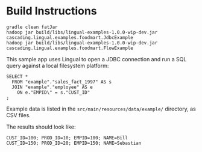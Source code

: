 Build Instructions
==================

    gradle clean fatJar
    hadoop jar build/libs/lingual-examples-1.0.0-wip-dev.jar cascading.lingual.examples.foodmart.JdbcExample
    hadoop jar build/libs/lingual-examples-1.0.0-wip-dev.jar cascading.lingual.examples.foodmart.FlowExample

This sample app uses Lingual to open a JDBC connection and run a SQL query
against a local filesystem platform:

    SELECT *
      FROM "example"."sales_fact_1997" AS s
      JOIN "example"."employee" AS e
        ON e."EMPID\" = s."CUST_ID"
    ;

Example data is listed in the `src/main/resources/data/example/` directory,
as CSV files.

The results should look like:

    CUST_ID=100; PROD_ID=10; EMPID=100; NAME=Bill
    CUST_ID=150; PROD_ID=20; EMPID=150; NAME=Sebastian